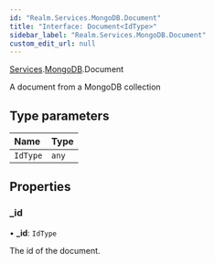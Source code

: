```yaml
---
id: "Realm.Services.MongoDB.Document"
title: "Interface: Document<IdType>"
sidebar_label: "Realm.Services.MongoDB.Document"
custom_edit_url: null
---
```


[Services](../namespaces/Realm.Services).[MongoDB](../namespaces/Realm.Services.MongoDB).Document

A document from a MongoDB collection

## Type parameters

| Name | Type |
| :------ | :------ |
| `IdType` | `any` |

## Properties

### \_id

• **\_id**: `IdType`

The id of the document.
